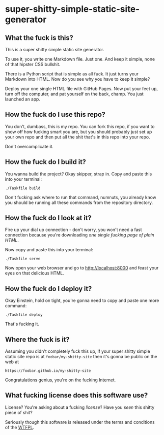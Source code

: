 # super-shitty-simple-static-site-generator

## What the fuck is this?

This is a super shitty simple static site generator.

To use it, you write one Markdown file. Just one.
And keep it simple, none of that hipster CSS bullshit.

There is a Python script that is simple as all fuck.
It just turns your Markdown into HTML. Now do you see
why you have to keep it simple?

Deploy your one single HTML file with GitHub Pages.
Now put your feet up, turn off the computer, and pat
yourself on the back, champ. You just launched an app.

## How the fuck do I use this repo?

You don't, dumbass, this is my repo. You can fork this
repo, if you want to show off how fucking smart you are,
but you should probably just set up your own repo
and then put all the shit that's in this repo into your repo.

Don't overcomplicate it.

## How the fuck do I build it?

You wanna build the project? Okay skipper, strap in.
Copy and paste this into your terminal:

    ./Taskfile build

Don't fucking ask where to run that command, numnuts,
you already know you should be running all these
commands from the repository directory.

## How the fuck do I look at it?

Fire up your dial up connection - don't worry, you won't
need a fast connection because you're downloading _one
single fucking page of plain HTML_.

Now copy and paste this into your terminal:

    ./Taskfile serve

Now open your web browser and go to <http://localhost:8000>
and feast your eyes on that delicious HTML.

## How the fuck do I deploy it?

Okay Einstein, hold on tight, you're gonna need to copy and paste
one more command:

    ./Taskfile deploy

That's fucking it.

## Where the fuck is it?

Assuming you didn't completely fuck this up, if your super shitty simple
static site repo is at `foobar/my-shitty-site` then it's gonna be
public on the web at  

    https://foobar.github.io/my-shitty-site

Congratulations genius, you're on the fucking Internet.

## What fucking license does this software use?

License? You're asking about a fucking _license_? Have you _seen_
this shitty piece of shit?

Seriously though this software is released under the terms and conditions
of the [WTFPL](LICENSE).

